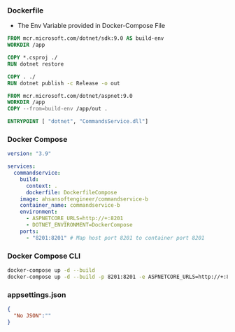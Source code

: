 ### Dockerfile
- The Env Variable provided in Docker-Compose File
```dockerfile
FROM mcr.microsoft.com/dotnet/sdk:9.0 AS build-env
WORKDIR /app

COPY *.csproj ./
RUN dotnet restore

COPY . ./
RUN dotnet publish -c Release -o out

FROM mcr.microsoft.com/dotnet/aspnet:9.0
WORKDIR /app
COPY --from=build-env /app/out .

ENTRYPOINT [ "dotnet", "CommandsService.dll"]
```
### Docker Compose
```yml
version: "3.9"

services:
  commandservice:
    build:
      context: .
      dockerfile: DockerfileCompose
    image: ahsansoftengineer/commandservice-b
    container_name: commandservice-b
    environment:
      - ASPNETCORE_URLS=http://+:8201
      - DOTNET_ENVIRONMENT=DockerCompose
    ports:
      - "8201:8201" # Map host port 8201 to container port 8201
```

### Docker Compose CLI
```bash
docker-compose up -d --build
docker-compose up -d --build -p 8201:8201 -e ASPNETCORE_URLS=http://+:8201  -e DOTNET_ENVIRONMENT=Development

```
### appsettings.json
```json
{
  "No JSON":""
}
```